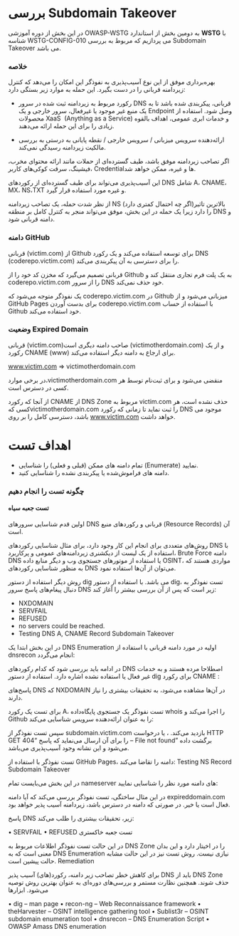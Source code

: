 # بررسی Subdomain Takeover

در این بخش از دوره آموزشی OWASP-WSTG به دومین بخش از استاندارد **WSTG** با شناسه WSTG-CONFIG-010 می پردازیم که مربوط به بررسی Subdomain Takeover می باشد.

### خلاصه

بهره‌برداری موفق از این نوع آسیب‌پذیری به نفوذگر این امکان را می‌دهد که کنترل زیردامنه قربانی را در دست بگیرد. این حمله به موارد زیر بستگی دارد:

* رکورد مربوط به زیردامنه ثبت شده در سرور DNS قربانی، پیکربندی شده باشد تا به یک منبع غیر موجود یا غیرفعال، سرور خارجی و یک Endpoint وصل شود. استفاده از محصولات XaaS ‏ (Anything as a Service) و خدمات ابری عمومی، اهداف بالقوه زیادی را برای این حمله ارائه می‌دهند.

* ارائه‌دهنده سرویس میزبانی / سرویس خارجی / نقطه پایانی به درستی به بررسی مالکیت زیردامنه رسیدگی نمی‌کند.

اگر تصاحب زیردامنه موفق باشد، طیف گسترده‌ای از حملات مانند ارائه محتوای مخرب، فیشینگ، سرقت کوکی‌های کاربر، Credentialها و غیره، ممکن خواهد شد.

این آسیب‌پذیری می‌تواند برای طیف گسترده‌ای از رکوردهای DNS شامل A، CNAME، MX، NS،TXT و غیره مورد استفاده قرار گیرد.

از نظر شدت حمله، یک تصاحب زیردامنه NS (‏اگر چه احتمال کمتری دارد)‏ بالاترین تاثیر را دارد زیرا یک حمله در این بخش، موفق می‌تواند منجر به کنترل کامل بر منطقه DNS و دامنه قربانی شود.

### دامنه GitHub

قربانی (victim.com) از Github برای توسعه استفاده می‌کند و یک رکورد DNS (coderepo.victim.com) را برای دسترسی به آن پیکربندی می‌کند.

قربانی تصمیم می‌گیرد که مخزن کد خود را از Github به یک پلت فرم تجاری منتقل کند و coderepo.victim.com را از سرور DNS خود حذف نمی‌کند.

یک نفوذگر متوجه می‌شود که coderepo.victim.com در Github میزبانی می‌شود و از GitHub Pages برای بدست آوردن coderepo.victim.com با استفاده از حساب Github خود استفاده می‌کند.

### وضعیت Expired Domain

قربانی (victim.com)صاحب دامنه دیگری است (victimotherdomain.com) ‏ ‏و از یک رکورد CNAME ‏(www) ‏برای ارجاع به دامنه دیگر استفاده می‌کند.

‏www.victim.com => victimotherdomain.com

در برخی موارد،victimotherdomain.com منقضی می‌شود و برای ثبت‌نام توسط هر کسی در دسترس است.

از آنجا که رکورد CNAME از DNS Zone مربوط به victim.com حذف نشده است، هر کسی کهvictimotherdomain.com را ثبت نماید تا زمانی که رکورد DNS موجود می باشد، دسترسی کامل را بر روی www.victim.com خواهد داشت.
# اهداف تست

* تمام دامنه های ممکن (‏قبلی و فعلی) ‏را شناسایی (Enumerate) نمایید.
* دامنه های فراموش‌شده یا پیکربندی نشده را شناسایی کنید.

### چگونه تست را انجام دهیم
#### تست جعبه سیاه

اولین قدم شناسایی سرورهای DNS قربانی و رکوردهای منبع (Resource Records) آن است.

روش‌های متعددی برای انجام این کار وجود دارد، برای مثال شناسایی رکوردهای DNS با استفاده از یک لیست از دیکشنری زیردامنه‌های عمومی و پرکاربرد، Brute Force دامنه DNS یا استفاده از موتورهای جستجوی وب و دیگر منابع داده OSINT، مواردی هستند که به منظور شناسایی رکوردهای DNS می‌توان از آن‌ها استفاده نمود.

روش دیگر استفاده از دستور dig می باشد. با استفاده از دستور dig، تست نفوذگر به دنبال پیغام‌های پاسخ سرور DNS زیر است که پس از آن بررسی بیشتر را آغاز کند:

* NXDOMAIN
* SERVFAIL
* REFUSED
* no servers could be reached.
* Testing DNS A, CNAME Record Subdomain Takeover

در این بخش ابتدا یک DNS Enumeration اولیه در مورد دامنه قربانی با استفاده از dnsrecon انجام می‌گردد:

در ادامه باید بررسی شود که کدام رکوردهای DNS اصطلاحا مرده هستند و به خدمات غیر فعال یا استفاده نشده اشاره دارد. استفاده از دستور dig برای رکورد CNAME :

پاسخ‌های DNS که NXDOMAIN در آن‌ها مشاهده می‌شود، به تحقیقات بیشتری را نیاز دارند.

برای تست یک رکورد A، تست نفوذگر یک جستجوی پایگاه‌داده whois را اجرا می‌کند و Github را به عنوان ارائه‌دهنده سرویس شناسایی می‌کند:

سپس تست نفوذگر از subdomain.victim.com بازدید می‌کند. ، یا درخواست HTTP GET را برای آن ارسال می‌نماید که پاسخ “404 – File not found” برگشت داده می‌شود و این نشانه وجود آسیب‌پذیری می‌باشد.

تست نفوذگر با استفاده از GitHub Pages، دامنه را تقاضا می‌کند:
Testing NS Record Subdomain Takeover

در این بخش می‌بایست تمام nameserver های دامنه مورد نظر را شناسایی نمایید:

در این مثال ساختگی، تست نفوذگر بررسی می‌کند که آیا دامنه expireddomain.com فعال است یا خیر. در صورتی که دامنه در دسترس باشد، زیردامنه آسیب پذیر خواهد بود.

پاسخ DNS زیر، تحقیقات بیشتری را طلب می‌کند:

• SERVFAIL
• REFUSED
تست جعبه خاکستری

در این حالت تست نفوذگر اطلاعات مربوط به DNS Zone را در اخیتار دارد و این بدان معنی است که به DNS Enumeration نیازی نیست. روش تست نیز در این حالت مشابه حالت پیشین است.
Remediation

برای کاهش خطر تصاحب زیر دامنه، رکورد(های) آسیب پذیر DNS باید از DNS Zone حذف شوند. همچنین نظارت مستمر و بررسی‌های دوره‌ای به عنوان بهترین روش توصیه می‌شود.
ابزارها

• dig – man page
• recon-ng – Web Reconnaissance framework
• theHarvester – OSINT intelligence gathering tool
• Sublist3r – OSINT subdomain enumeration tool
• dnsrecon – DNS Enumeration Script
• OWASP Amass DNS enumeration

